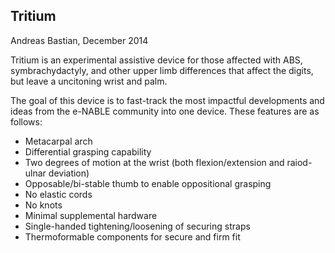 ## Tritium
Andreas Bastian, December 2014

Tritium is an experimental assistive device for those affected with ABS, symbrachydactyly, and other upper limb differences that affect the digits, but leave a uncitoning wrist and palm.

The goal of this device is to fast-track the most impactful developments and ideas from the e-NABLE community into one device.  These features are as follows:

- Metacarpal arch
- Differential grasping capability
- Two degrees of motion at the wrist (both flexion/extension and raiod-ulnar deviation)
- Opposable/bi-stable thumb to enable oppositional grasping
- No elastic cords
- No knots
- Minimal supplemental hardware
- Single-handed tightening/loosening of securing straps
- Thermoformable components for secure and firm fit
